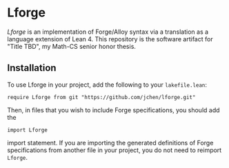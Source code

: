 # Lforge

_Lforge_ is an implementation of Forge/Alloy syntax via a translation as a language extension of Lean 4. This repository is the software artifact for "Title TBD", my Math-CS senior honor thesis. 

## Installation

To use Lforge in your project, add the following to your `lakefile.lean`: 
```
require Lforge from git "https://github.com/jchen/lforge.git"
```
Then, in files that you wish to include Forge specifications, you should add the
```
import Lforge
```
import statement. If you are importing the generated definitions of Forge specifications from another file in your project, you do not need to reimport `Lforge`. 
